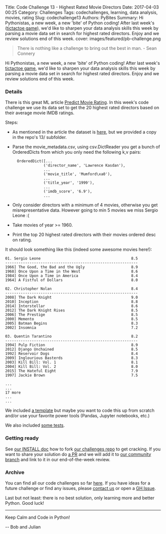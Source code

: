 Title: Code Challenge 13 - Highest Rated Movie Directors
Date: 2017-04-03 00:25
Category: Challenges
Tags: codechallenges, learning, data analysis, movies, rating
Slug: codechallenge13
Authors: PyBites
Summary: Hi Pythonistas, a new week, a new 'bite' of Python coding! After last week's ([tictactoe game](http://pybit.es/codechallenge12.html)), we'd like to sharpen your data analysis skills this week by parsing a movie data set in search for highest rated directors. Enjoy and we review solutions end of this week.
cover: images/featured/pb-challenge.png

> There is nothing like a challenge to bring out the best in man. - Sean Connery

Hi Pythonistas, a new week, a new 'bite' of Python coding! After last week's [tictactoe game](http://pybit.es/codechallenge12.html), we'd like to sharpen your data analysis skills this week by parsing a movie data set in search for highest rated directors. Enjoy and we review solutions end of this week.

### Details

There is this great ML article [Predict Movie Rating](https://blog.nycdatascience.com/student-works/machine-learning/movie-rating-prediction/). In this week's code challenge we use its data set to get the 20 highest rated directors based on their average movie IMDB ratings.

Steps:

* As mentioned in the article the dataset is [here](https://raw.githubusercontent.com/sundeepblue/movie_rating_prediction/master/movie_metadata.csv), but we provided a copy in the repo's 13/ subfolder.

* Parse the movie_metadata.csv, using csv.DictReader you get a bunch of OrderedDicts from which you only need the following k,v pairs:

		OrderedDict([...
					('director_name', 'Lawrence Kasdan'),   
					...
					('movie_title', 'Mumford\xa0'),
					...
					('title_year', '1999'),
					...
					('imdb_score', '6.9'),
					...

* Only consider directors with a minimum of 4 movies, otherwise you get misrepresentative data. However going to min 5 movies we miss Sergio Leone :(

* Take movies of year >= 1960.

* Print the top 20 highest rated directors with their movies ordered desc on rating.

It should look something like this (indeed some awesome movies here!):

	01. Sergio Leone                                         8.5
	------------------------------------------------------------
	1966] The Good, the Bad and the Ugly                     8.9
	1968] Once Upon a Time in the West                       8.6
	1984] Once Upon a Time in America                        8.4
	1964] A Fistful of Dollars                               8.0

	02. Christopher Nolan                                    8.4
	------------------------------------------------------------
	2008] The Dark Knight                                    9.0
	2010] Inception                                          8.8
	2014] Interstellar                                       8.6
	2012] The Dark Knight Rises                              8.5
	2006] The Prestige                                       8.5
	2000] Memento                                            8.5
	2005] Batman Begins                                      8.3
	2002] Insomnia                                           7.2

	03. Quentin Tarantino                                    8.2
	------------------------------------------------------------
	1994] Pulp Fiction                                       8.9
	2012] Django Unchained                                   8.5
	1992] Reservoir Dogs                                     8.4
	2009] Inglourious Basterds                               8.3
	2003] Kill Bill: Vol. 1                                  8.1
	2004] Kill Bill: Vol. 2                                  8.0
	2015] The Hateful Eight                                  7.9
	1997] Jackie Brown                                       7.5

	...
	...
	17 more
	...
	...

We included [a template](https://github.com/pybites/challenges/tree/master/13/directors-template.py) but maybe you want to code this up from scratch and/or use your favorite power tools (Pandas, Jupyter notebooks, etc.)

We also included [some tests](https://github.com/pybites/challenges/blob/master/13/test_directors.py).

### Getting ready

See [our INSTALL doc](https://github.com/pybites/challenges/blob/master/INSTALL.md) how to fork [our challenges repo](https://github.com/pybites/challenges) to get cracking. If you want to share your solution do [a PR](https://github.com/pybites/challenges/compare) and we will add it to [our community branch](https://github.com/pybites/challenges/tree/community) and link to it in our end-of-the-week review.

### Archive

You can find all our code challenges so far [here](http://pybit.es/pages/challenges.html). If you have ideas for a future challenge or find any issues, please [contact us](http://pybit.es/pages/about.html) or open a [GH Issue](https://github.com/pybites/challenges/issues).

Last but not least: there is no best solution, only learning more and better Python. Good luck!

---

Keep Calm and Code in Python!

-- Bob and Julian
